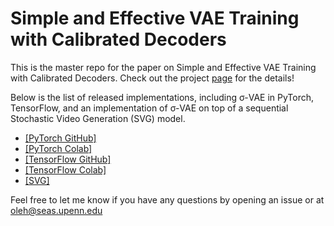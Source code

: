 # Simple and Effective VAE Training with Calibrated Decoders 
This is the master repo for the paper on Simple and Effective VAE Training with Calibrated Decoders. Check out the project [page](https://orybkin.github.io/sigma-vae/) for the details!

Below is the list of released implementations, including σ-VAE in PyTorch, TensorFlow, and an implementation of σ-VAE on top of a sequential Stochastic Video Generation (SVG) model.

* [[PyTorch GitHub]](https://github.com/orybkin/sigma-vae-pytorch) 
* [[PyTorch Colab]](https://colab.research.google.com/drive/1mQr1SkiSQLhCSsVaj4R7XLcinknwHiV8?usp=sharing)
* [[TensorFlow GitHub]](https://github.com/orybkin/sigma-vae-tensorflow) 
* [[TensorFlow Colab]](https://colab.research.google.com/drive/1XstWM57-LyIogBCcKgtvUmo6b7bVhuNM?usp=sharing) 
* [[SVG]](https://github.com/orybkin/svg)

Feel free to let me know if you have any questions by opening an issue or at <oleh@seas.upenn.edu>

